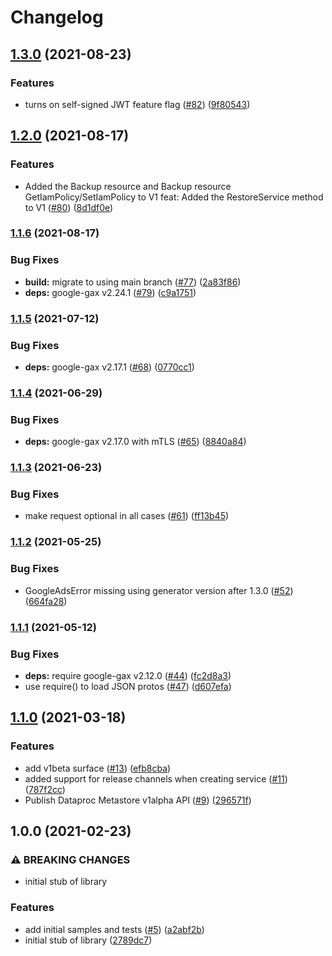 # Changelog

## [1.3.0](https://www.github.com/googleapis/nodejs-dataproc-metastore/compare/v1.2.0...v1.3.0) (2021-08-23)


### Features

* turns on self-signed JWT feature flag ([#82](https://www.github.com/googleapis/nodejs-dataproc-metastore/issues/82)) ([9f80543](https://www.github.com/googleapis/nodejs-dataproc-metastore/commit/9f8054386a3f39a570b0693f851a9aec12c6a739))

## [1.2.0](https://www.github.com/googleapis/nodejs-dataproc-metastore/compare/v1.1.6...v1.2.0) (2021-08-17)


### Features

* Added the Backup resource and Backup resource GetIamPolicy/SetIamPolicy to V1 feat: Added the RestoreService method to V1 ([#80](https://www.github.com/googleapis/nodejs-dataproc-metastore/issues/80)) ([8d1df0e](https://www.github.com/googleapis/nodejs-dataproc-metastore/commit/8d1df0e23894a49e3c2b4ae4a9c1b7c76cd1de8f))

### [1.1.6](https://www.github.com/googleapis/nodejs-dataproc-metastore/compare/v1.1.5...v1.1.6) (2021-08-17)


### Bug Fixes

* **build:** migrate to using main branch ([#77](https://www.github.com/googleapis/nodejs-dataproc-metastore/issues/77)) ([2a83f86](https://www.github.com/googleapis/nodejs-dataproc-metastore/commit/2a83f86b7bf920b9b1534085d6ffb00dbdcd1df9))
* **deps:** google-gax v2.24.1 ([#79](https://www.github.com/googleapis/nodejs-dataproc-metastore/issues/79)) ([c9a1751](https://www.github.com/googleapis/nodejs-dataproc-metastore/commit/c9a1751187e1acfdad07d2b9eacbbdf2d5033fcf))

### [1.1.5](https://www.github.com/googleapis/nodejs-dataproc-metastore/compare/v1.1.4...v1.1.5) (2021-07-12)


### Bug Fixes

* **deps:** google-gax v2.17.1 ([#68](https://www.github.com/googleapis/nodejs-dataproc-metastore/issues/68)) ([0770cc1](https://www.github.com/googleapis/nodejs-dataproc-metastore/commit/0770cc165a51bf8d6bf2aebe48a8eeaac64d6329))

### [1.1.4](https://www.github.com/googleapis/nodejs-dataproc-metastore/compare/v1.1.3...v1.1.4) (2021-06-29)


### Bug Fixes

* **deps:** google-gax v2.17.0 with mTLS ([#65](https://www.github.com/googleapis/nodejs-dataproc-metastore/issues/65)) ([8840a84](https://www.github.com/googleapis/nodejs-dataproc-metastore/commit/8840a847a81a8c23c7d3273953a47a9add34f4c1))

### [1.1.3](https://www.github.com/googleapis/nodejs-dataproc-metastore/compare/v1.1.2...v1.1.3) (2021-06-23)


### Bug Fixes

* make request optional in all cases ([#61](https://www.github.com/googleapis/nodejs-dataproc-metastore/issues/61)) ([ff13b45](https://www.github.com/googleapis/nodejs-dataproc-metastore/commit/ff13b45b9d75fee6630d2ba584279cf4f336f3f4))

### [1.1.2](https://www.github.com/googleapis/nodejs-dataproc-metastore/compare/v1.1.1...v1.1.2) (2021-05-25)


### Bug Fixes

* GoogleAdsError missing using generator version after 1.3.0 ([#52](https://www.github.com/googleapis/nodejs-dataproc-metastore/issues/52)) ([664fa28](https://www.github.com/googleapis/nodejs-dataproc-metastore/commit/664fa28a1526bbed531d58c8e51eae714e51afce))

### [1.1.1](https://www.github.com/googleapis/nodejs-dataproc-metastore/compare/v1.1.0...v1.1.1) (2021-05-12)


### Bug Fixes

* **deps:** require google-gax v2.12.0 ([#44](https://www.github.com/googleapis/nodejs-dataproc-metastore/issues/44)) ([fc2d8a3](https://www.github.com/googleapis/nodejs-dataproc-metastore/commit/fc2d8a313af1438e71c0b6f4890a0e774334afd7))
* use require() to load JSON protos ([#47](https://www.github.com/googleapis/nodejs-dataproc-metastore/issues/47)) ([d607efa](https://www.github.com/googleapis/nodejs-dataproc-metastore/commit/d607efaeef14c8483743d97711c3937e84e5b032))

## [1.1.0](https://www.github.com/googleapis/nodejs-dataproc-metastore/compare/v1.0.0...v1.1.0) (2021-03-18)


### Features

* add v1beta surface ([#13](https://www.github.com/googleapis/nodejs-dataproc-metastore/issues/13)) ([efb8cba](https://www.github.com/googleapis/nodejs-dataproc-metastore/commit/efb8cbad707044757f5d7a7afed9388b9afc9ab2))
* added support for release channels when creating service ([#11](https://www.github.com/googleapis/nodejs-dataproc-metastore/issues/11)) ([787f2cc](https://www.github.com/googleapis/nodejs-dataproc-metastore/commit/787f2cc38106ddb147db2676bfa0baba966e7d12))
* Publish Dataproc Metastore v1alpha API ([#9](https://www.github.com/googleapis/nodejs-dataproc-metastore/issues/9)) ([296571f](https://www.github.com/googleapis/nodejs-dataproc-metastore/commit/296571faeb647a495f25c8d12a9b4abd728b9e13))

## 1.0.0 (2021-02-23)


### ⚠ BREAKING CHANGES

* initial stub of library

### Features

* add initial samples and tests ([#5](https://www.github.com/googleapis/nodejs-dataproc-metastore/issues/5)) ([a2abf2b](https://www.github.com/googleapis/nodejs-dataproc-metastore/commit/a2abf2bb9e36f7ce8fa5d7c36eddc5182059e84c))
* initial stub of library ([2789dc7](https://www.github.com/googleapis/nodejs-dataproc-metastore/commit/2789dc733c46b35b73147925f65de1228a74a087))
